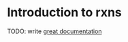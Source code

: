 # Introduction to rxns

TODO: write [great documentation](http://jacobian.org/writing/great-documentation/what-to-write/)
